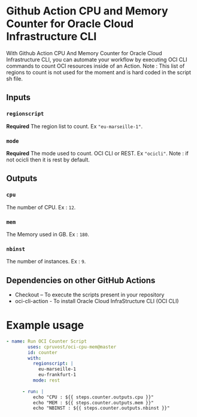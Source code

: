 # Github Action CPU and Memory Counter for Oracle Cloud Infrastructure CLI

With Github Action CPU And Memory Counter for Oracle Cloud Infrastructure CLI, you can automate your workflow by executing OCI CLI commands to count OCI resources inside of an Action. Note : This list of regions to count is not used for the moment and is hard coded in the script sh file.  

## Inputs

### `regionscript`

**Required** The region list to count. Ex `"eu-marseille-1"`.
### `mode`

**Required** The mode used to count. OCI CLI or REST. Ex `"ocicli"`. Note : if not ocicli then it is rest by default.

## Outputs

### `cpu`

The number of CPU. Ex : `12`.
### `mem`

The Memory used in GB. Ex : `180`.
### `nbinst`

The number of instances. Ex : `9`.
## Dependencies on other GitHub Actions
- Checkout – To execute the scripts present in your repository
- oci-cli-action - To install Oracle Cloud InfraStructure CLI (OCI CLI)

# Example usage
```yaml
- name: Run OCI Counter Script
        uses: cpruvost/oci-cpu-mem@master
        id: counter
        with:
          regionscript: |
            eu-marseille-1
            eu-frankfurt-1
          mode: rest  
        
      - run: |
          echo "CPU : ${{ steps.counter.outputs.cpu }}"  
          echo "MEM : ${{ steps.counter.outputs.mem }}"    
          echo "NBINST : ${{ steps.counter.outputs.nbinst }}"  
```

